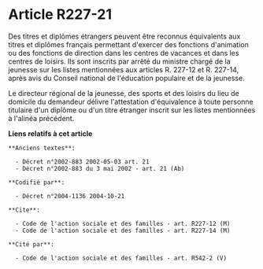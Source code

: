 # Article R227-21

Des titres et diplômes étrangers peuvent être reconnus équivalents aux titres et diplômes français permettant d'exercer des
fonctions d'animation ou des fonctions de direction dans les centres de vacances et dans les centres de loisirs. Ils sont
inscrits par arrêté du ministre chargé de la jeunesse sur les listes mentionnées aux articles R. 227-12 et R. 227-14, après
avis du Conseil national de l'éducation populaire et de la jeunesse.

Le directeur régional de la jeunesse, des sports et des loisirs du lieu de domicile du demandeur délivre l'attestation
d'équivalence à toute personne titulaire d'un diplôme ou d'un titre étranger inscrit sur les listes mentionnées à l'alinéa
précédent.

**Liens relatifs à cet article**

	**Anciens textes**:

	  - Décret n°2002-883 2002-05-03 art. 21
	  - Décret n°2002-883 du 3 mai 2002 - art. 21 (Ab)

	**Codifié par**:

	  - Décret n°2004-1136 2004-10-21

	**Cite**:

	  - Code de l'action sociale et des familles - art. R227-12 (M)
	  - Code de l'action sociale et des familles - art. R227-14 (M)

	**Cité par**:

	  - Code de l'action sociale et des familles - art. R542-2 (V)
